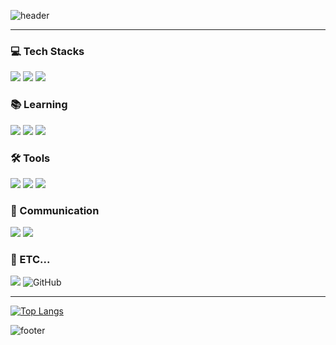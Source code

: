 ![header](https://capsule-render.vercel.app/api?type=venom&color=9dd84b&height=150&section=header&text=Welcome%20to-nl-sxxrxbx's%20Github!&animation=fadeIn&fontColor=black&fontSize=90)

---

<h3>💻 Tech Stacks</h3>

![](https://img.shields.io/badge/HTML5-E34F26?style=for-the-badge&logo=html5&logoColor=white) 
![](https://img.shields.io/badge/CSS3-1572B6?style=for-the-badge&logo=css3&logoColor=white) 
![](https://img.shields.io/badge/C-00599C?style=for-the-badge&logo=c&logoColor=white)

<h3>📚 Learning</h3>

![](https://img.shields.io/badge/JavaScript-F7DF1E?style=for-the-badge&logo=JavaScript&logoColor=white) 
![](https://img.shields.io/badge/React-20232A?style=for-the-badge&logo=react&logoColor=61DAFB)
![](https://img.shields.io/badge/C%2B%2B-00599C?style=for-the-badge&logo=c%2B%2B&logoColor=white) 

<h3>🛠️ Tools</h3>

![](https://img.shields.io/badge/Visual%20Studio%20Code-0078d7.svg?style=for-the-badge&logo=visual-studio-code&logoColor=white)
![](https://img.shields.io/badge/Notion-000000?style=for-the-badge&logo=notion&logoColor=white)
![](https://img.shields.io/badge/Figma-F24E1E?style=for-the-badge&logo=figma&logoColor=white)

<h3> 💬 Communication</h3>

![](https://img.shields.io/badge/Discord-7289DA?style=for-the-badge&logo=discord&logoColor=white) 
![](https://img.shields.io/badge/Zoom-2D8CFF?style=for-the-badge&logo=zoom&logoColor=white)  

<h3> 📝 ETC... </h3>

![](https://img.shields.io/badge/GIT-E44C30?style=for-the-badge&logo=git&logoColor=white)
![GitHub](https://img.shields.io/badge/github-%23121011.svg?style=for-the-badge&logo=github&logoColor=white)

---
[![Top Langs](https://github-readme-stats.vercel.app/api/top-langs/?username=ssxrxbx)](https://github.com/anuraghazra/github-readme-stats)

![footer](https://capsule-render.vercel.app/api?type=waving&color=9dd84b&height=120&section=footer)
